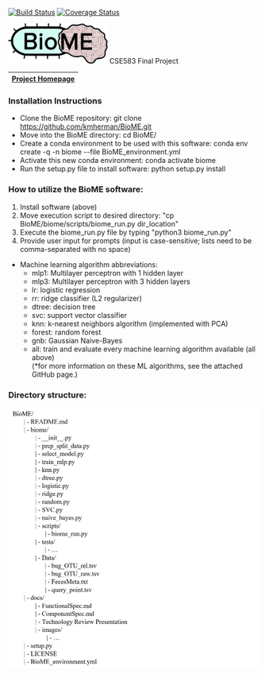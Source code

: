 [![Build Status](https://travis-ci.com/kmherman/BioME.svg?token=ohrxcRT21DKp2pFP6NqQ&branch=main)](https://travis-ci.com/kmherman/BioME) [![Coverage Status](https://coveralls.io/repos/github/kmherman/BioME/badge.svg?branch=main)](https://coveralls.io/github/kmherman/BioME?branch=main)

<img src="https://github.com/kmherman/BioME/blob/main/doc/Biomelogo.png" width="200" />
CSE583 Final Project


|[Project Homepage](https://kmherman.github.io/BioME/)|
|---| 


### Installation Instructions  
* Clone the BioME repository: git clone https://github.com/kmherman/BioME.git
* Move into the BioME directory: cd BioME/
* Create a conda environment to be used with this software: conda env create -q -n biome --file BioME_environment.yml
* Activate this new conda environment: conda activate biome
* Run the setup.py file to install software: python setup.py install
  

### How to utilize the BioME software:
1. Install software (above)
2. Move execution script to desired directory: "cp BioME/biome/scripts/biome_run.py dir_location"
3. Execute the biome_run.py file by typing "python3 biome_run.py"
4. Provide user input for prompts (input is case-sensitive; lists need to be comma-separated with no space)  
  * Machine learning algorithm abbreviations:
    * mlp1: Multilayer perceptron with 1 hidden layer
    * mlp3: Multilayer perceptron with 3 hidden layers
    * lr: logistic regression
    * rr: ridge classifier (L2 regularizer)
    * dtree: decision tree
    * svc: support vector classifier
    * knn: k-nearest neighbors algorithm (implemented with PCA)
    * forest: random forest
    * gnb: Gaussian Naive-Bayes
    * all: train and evaluate every machine learning algorithm available (all above)  
    (*for more information on these ML algorithms, see the attached GitHub page.)  

### Directory structure:
<img src="https://github.com/kmherman/BioME/blob/main/doc/images/biome_repo_structure.PNG" width="600" />
